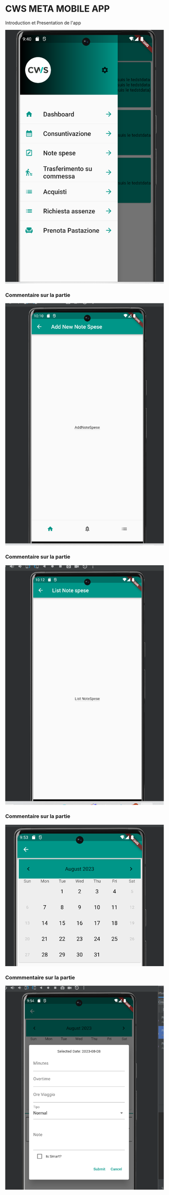 <h1>CWS META MOBILE APP</h1>
<p>Introduction et Presentation de l'app</p>
<img src="capture/sidebar.png">
<h3>Commentaire sur  la partie</h3>
<img src="capture/exampleAddViewPage.png">
<h3> Commentaire sur la partie</h3>
<img src="capture/exampeListpage.png" alt="">
<h3>Commentaire sur la partie</h3>
<img src="capture/calendar.png" alt="">
<h3>Commmentaire sur la partie</h3>
<img src="capture/consuntivazione-form.png" alt="">